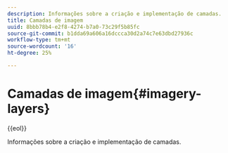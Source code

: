 ```yaml
---
description: Informações sobre a criação e implementação de camadas.
title: Camadas de imagem
uuid: 8bbb78b4-e2f8-4274-b7a0-73c29f5b85fc
source-git-commit: b1dda69a606a16dccca30d2a74c7e63dbd27936c
workflow-type: tm+mt
source-wordcount: '16'
ht-degree: 25%

---
```



# Camadas de imagem{#imagery-layers}

{{eol}}

Informações sobre a criação e implementação de camadas.

